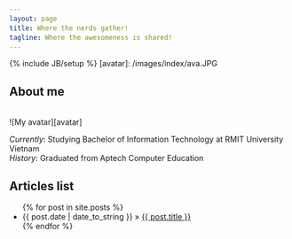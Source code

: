 ```yaml
---
layout: page
title: Where the nerds gather!
tagline: Where the awesomeness is shared!
---
```

{% include JB/setup %}
[avatar]: /images/index/ava.JPG

## About me
<br/>
![My avatar][avatar]
  
*Currently*: Studying Bachelor of Information Technology at RMIT University Vietnam  
*History*: Graduated from Aptech Computer Education  
  
## Articles list
<ul class="posts">
  {% for post in site.posts %}
    <li><span>{{ post.date | date_to_string }}</span> &raquo; <a href="{{ BASE_PATH }}{{ post.url }}">{{ post.title }}</a></li>
  {% endfor %}
</ul>
